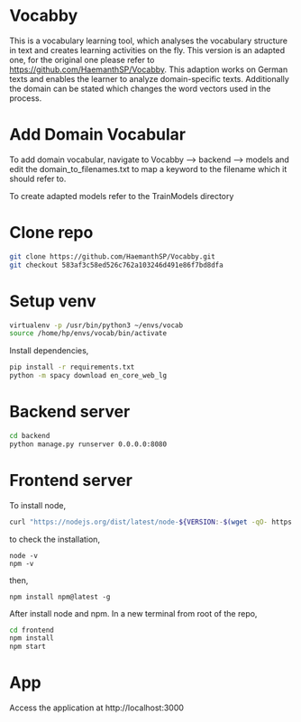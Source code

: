 # Vocabby
This is a vocabulary learning tool, which analyses the vocabulary structure in text and creates learning activities on the fly. This version is an adapted one, for the original one please refer to https://github.com/HaemanthSP/Vocabby. This adaption works on German texts and enables the learner to analyze domain-specific texts. Additionally the domain can be stated which changes the word vectors used in the process.

# Add Domain Vocabular

To add domain vocabular, navigate to Vocabby --> backend --> models and edit the domain_to_filenames.txt to map a keyword to the filename which it should refer to.

To create adapted models refer to the TrainModels directory

# Clone repo
```bash
git clone https://github.com/HaemanthSP/Vocabby.git
git checkout 583af3c58ed526c762a103246d491e86f7bd8dfa
```

# Setup venv
```bash
virtualenv -p /usr/bin/python3 ~/envs/vocab
source /home/hp/envs/vocab/bin/activate
```

Install dependencies,
```bash
pip install -r requirements.txt
python -m spacy download en_core_web_lg
```


# Backend server
```bash
cd backend
python manage.py runserver 0.0.0.0:8080
```

# Frontend server
To install node,
```bash
curl "https://nodejs.org/dist/latest/node-${VERSION:-$(wget -qO- https://nodejs.org/dist/latest/ | sed -nE 's|.*>node-(.*)\.pkg</a>.*|\1|p')}.pkg" > "$HOME/Downloads/node-latest.pkg" && sudo installer -store -pkg "$HOME/Downloads/node-latest.pkg" -target "/"

```

to check the installation,
```
node -v
npm -v
```

then,
```
npm install npm@latest -g
```


After install node and npm. In a new terminal from root of the repo,
```bash
cd frontend
npm install
npm start
```

# App

Access the application at http://localhost:3000
